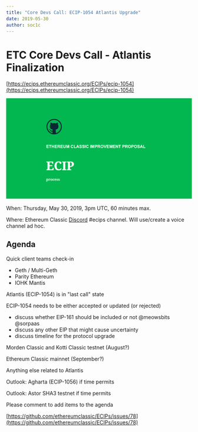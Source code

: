 ```yaml
---
title: "Core Devs Call: ECIP-1054 Atlantis Upgrade"
date: 2019-05-30
author: soc1c
---
```


# ETC Core Devs Call - Atlantis Finalization

[https://ecips.ethereumclassic.org/ECIPs/ecip-1054](https://ecips.ethereumclassic.org/ECIPs/ecip-1054)

![ETC Core Devs Call - Atlantis Finalization](./ethereum_classic_ecip_wallpaper.png)

When: Thursday, May 30, 2019, 3pm UTC, 60 minutes max.

Where: Ethereum Classic [Discord](https://discord.gg/dwxb6nf) #ecips channel. Will use/create a voice channel ad hoc.

## Agenda

Quick client teams check-in
* Geth / Multi-Geth
* Parity Ethereum
* IOHK Mantis

Atlantis (ECIP-1054) is in "last call" state

ECIP-1054 needs to be either accepted or updated (or rejected)
* discuss whether EIP-161 should be included or not @meowsbits @sorpaas
* discuss any other EIP that might cause uncertainty
* discuss timeline for the protocol upgrade

Morden Classic and Kotti Classic testnet (August?)

Ethereum Classic mainnet (September?)

Anything else related to Atlantis

Outlook: Agharta (ECIP-1056) if time permits

Outlook: Astor SHA3 testnet if time permits

Please comment to add items to the agenda

[https://github.com/ethereumclassic/ECIPs/issues/78](https://github.com/ethereumclassic/ECIPs/issues/78)
